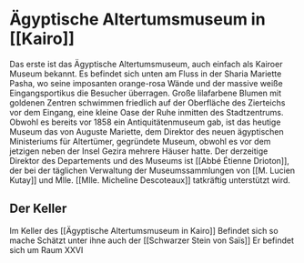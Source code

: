 # Ägyptische Altertumsmuseum in [[Kairo]]
Das erste ist das Ägyptische Altertumsmuseum, auch einfach als Kairoer Museum bekannt. Es befindet sich unten am Fluss in der Sharia Mariette Pasha, wo seine imposanten orange-rosa Wände und der massive weiße Eingangsportikus die Besucher überragen. Große lilafarbene Blumen mit goldenen Zentren schwimmen friedlich auf der Oberfläche des Zierteichs vor dem Eingang, eine kleine Oase der Ruhe inmitten des Stadtzentrums. Obwohl es bereits vor 1858 ein Antiquitätenmuseum gab, ist das heutige Museum das von Auguste Mariette, dem Direktor des neuen ägyptischen Ministeriums für Altertümer, gegründete Museum, obwohl es vor dem jetzigen neben der Insel Gezira mehrere Häuser hatte. Der derzeitige Direktor des Departements und des Museums ist [[Abbé Étienne Drioton]], der bei der täglichen Verwaltung der Museumssammlungen von [[M. Lucien Kutay]] und Mlle. [[Mlle. Micheline Descoteaux]] tatkräftig unterstützt wird.

## Der Keller
Im Keller des [[Ägyptische Altertumsmuseum in Kairo]] Befindet sich so mache Schätzt unter ihne auch der [[Schwarzer Stein von Saïs]] Er befindet sich um Raum XXVI